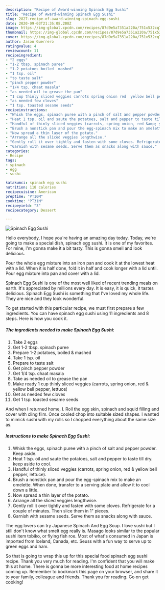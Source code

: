 ```yaml
---
description: "Recipe of Award-winning Spinach Egg Sushi"
title: "Recipe of Award-winning Spinach Egg Sushi"
slug: 2827-recipe-of-award-winning-spinach-egg-sushi
date: 2020-09-03T21:36:08.208Z
image: https://img-global.cpcdn.com/recipes/87d9e5a7351a220a/751x532cq70/spinach-egg-sushi-recipe-main-photo.jpg
thumbnail: https://img-global.cpcdn.com/recipes/87d9e5a7351a220a/751x532cq70/spinach-egg-sushi-recipe-main-photo.jpg
cover: https://img-global.cpcdn.com/recipes/87d9e5a7351a220a/751x532cq70/spinach-egg-sushi-recipe-main-photo.jpg
author: Jason Guerrero
ratingvalue: 4
reviewcount: 11
recipeingredient:
- "2 eggs"
- "1-2 tbsp. spinach puree"
- "1-2 potatoes boiled  mashed"
- "1 tsp. oil"
- "to taste salt"
- "pinch pepper powder"
- "1/4 tsp. chaat masala"
- "as needed oil to grease the pan"
- "1 cup thinly sliced veggies carrots spring onion red  yellow bell pepper lettuce"
- "as needed few cloves"
- "1 tsp. toasted sesame seeds"
recipeinstructions:
- "Whisk the eggs, spinach puree with a pinch of salt and pepper powder. Keep aside."
- "Heat 1 tsp. oil and saute the potatoes, salt and pepper to taste till dry. keep aside to cool."
- "Handful of thinly sliced veggies (carrots, spring onion, red &amp; yellow bell pepper, lettuce)."
- "Brush a nonstick pan and pour the egg-spinach mix to make an omelette. When done, transfer to a serving plate and allow it to cool down a little."
- "Now spread a thin layer of the potato."
- "Arrange all the sliced veggies lengthwise."
- "Gently roll it over tightly and fasten with some cloves. Refrigerate for a couple of minutes. Then slice them in 1&#34; pieces."
- "Garnish with sesame seeds. Serve them as snacks along with sauce."
categories:
- Recipe
tags:
- spinach
- egg
- sushi

katakunci: spinach egg sushi 
nutrition: 118 calories
recipecuisine: American
preptime: "PT10M"
cooktime: "PT31M"
recipeyield: "3"
recipecategory: Dessert

---
```



![Spinach Egg Sushi](https://img-global.cpcdn.com/recipes/87d9e5a7351a220a/751x532cq70/spinach-egg-sushi-recipe-main-photo.jpg)

Hello everybody, I hope you're having an amazing day today. Today, we're going to make a special dish, spinach egg sushi. It is one of my favorites. For mine, I'm gonna make it a bit tasty. This is gonna smell and look delicious.

Pour the whole egg mixture into an iron pan and cook it at the lowest heat with a lid. When it is half done, fold it in half and cook longer with a lid until. Pour egg mixture into pan and cover with a lid.

Spinach Egg Sushi is one of the most well liked of recent trending meals on earth. It's appreciated by millions every day. It is easy, it is quick, it tastes delicious. Spinach Egg Sushi is something that I've loved my whole life. They are nice and they look wonderful.


To get started with this particular recipe, we must first prepare a few ingredients. You can have spinach egg sushi using 11 ingredients and 8 steps. Here is how you cook it.

<!--inarticleads1-->

##### The ingredients needed to make Spinach Egg Sushi:

1. Take 2 eggs
1. Get 1-2 tbsp. spinach puree
1. Prepare 1-2 potatoes, boiled &amp; mashed
1. Take 1 tsp. oil
1. Prepare to taste salt
1. Get pinch pepper powder
1. Get 1/4 tsp. chaat masala
1. Take as needed oil to grease the pan
1. Make ready 1 cup thinly sliced veggies (carrots, spring onion, red &amp; yellow bell pepper, lettuce)
1. Get as needed few cloves
1. Get 1 tsp. toasted sesame seeds


And when I returned home, I. Roll the egg skin, spinach and squid filling and cover with cling film. Once cooled chop into suitable sized shapes. I wanted to mimick sushi with my rolls so I chopped everything about the same size as. 

<!--inarticleads2-->

##### Instructions to make Spinach Egg Sushi:

1. Whisk the eggs, spinach puree with a pinch of salt and pepper powder. Keep aside.
1. Heat 1 tsp. oil and saute the potatoes, salt and pepper to taste till dry. keep aside to cool.
1. Handful of thinly sliced veggies (carrots, spring onion, red &amp; yellow bell pepper, lettuce).
1. Brush a nonstick pan and pour the egg-spinach mix to make an omelette. When done, transfer to a serving plate and allow it to cool down a little.
1. Now spread a thin layer of the potato.
1. Arrange all the sliced veggies lengthwise.
1. Gently roll it over tightly and fasten with some cloves. Refrigerate for a couple of minutes. Then slice them in 1&#34; pieces.
1. Garnish with sesame seeds. Serve them as snacks along with sauce.


The egg lovers can try Japanese Spinach And Egg Soup. I love sushi but I still don&#39;t know what smelt egg really is. Masago looks similar to the popular sushi item tobiko, or flying fish roe. Most of what&#39;s consumed in Japan is imported from Iceland, Canada, etc. Seuss with a fun way to serve up to green eggs and ham. 

So that is going to wrap this up for this special food spinach egg sushi recipe. Thank you very much for reading. I'm confident that you will make this at home. There is gonna be more interesting food at home recipes coming up. Remember to bookmark this page on your browser, and share it to your family, colleague and friends. Thank you for reading. Go on get cooking!
